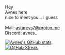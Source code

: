 Hey<br>
Avnes here<br>
nice to meet you... I guess<br>
<br>
Mail: astarcys7@proton.me<br>
Discord: avnes_<br>


[![Avnes's GitHub stats](https://github-readme-stats.vercel.app/api?username=Avn3s&bg_color=24273a&text_color=cad3f5&icon_color=c6a0f6&title_color=8bd5ca)](https://github.com/anuraghazra/github-readme-stats)<br>
[![GitHub Streak](https://streak-stats.demolab.com?user=Avn3s&theme=catppuccin-frappe&date_format=M%20j%5B%2C%20Y%5D&mode=weekly)](https://git.io/streak-stats)
